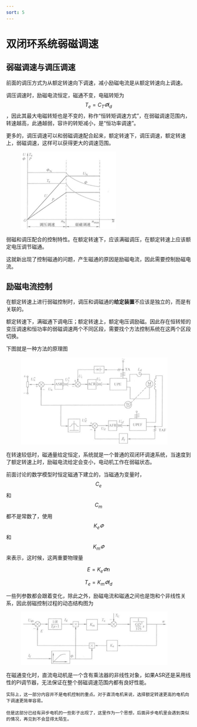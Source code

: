 ```yaml
---
sort: 5
---
```

# 双闭环系统弱磁调速

## 弱磁调速与调压调速

前面的调压方式为从额定转速向下调速，减小励磁电流是从额定转速向上调速。

调压调速时，励磁电流恒定，磁通不变，电磁转矩为$$ T_e = C_T \varPhi I_d $$，因此其最大电磁转矩也是不变的，称作“恒转矩调速方式”，在弱磁调速范围内，转速越高，此通越弱，容许的转矩减小，是“恒功率调速”。

更多的，调压调速可以和弱磁调速配合起来，额定转速下，调压调速，额定转速上，弱磁调速，这样可以获得更大的调速范围。

<figure>
    <img src="./images/配合调速.jpg" width=260>
</figure>

弱磁和调压配合的控制特性。在额定转速下，应该满磁调压，在额定转速上应该额定电压调节磁通。

这就新出现了控制磁通的问题，产生磁通的原因是励磁电流，因此需要控制励磁电流。

## 励磁电流控制

在额定转速上进行弱磁控制时，调压和调磁通的**给定装置**不应该是独立的，而是有关联的。

额定转速下，满磁通下调电压；额定转速上，额定电压调励磁。因此存在恒转矩的变压调速和恒功率的弱磁调速两个不同区段，需要找个方法控制系统在这两个区段切换。

下图就是一种方法的原理图

<figure>
    <img src="./images/弱磁调压配合.jpg" width=400 />
</figure>

在转速较低时，磁通量给定恒定，系统就是一个普通的双闭环调速系统，当速度到了额定转速上时，励磁电流给定会变小，电动机工作在弱磁状态。

前面讨论的数学模型时恒定磁通下建立的，当磁通为变量时，$$ C_e $$和$$ C_m $$都不是常数了，使用$$ K_e \varPhi $$和$$ K_m \varPhi $$来表示，这时候，这两重要物理量

$$ E = K_e \varPhi n $$

$$ T_e = K_m \varPhi I_d $$

一些列参数都会跟着变化，除此之外，励磁电流和磁通之间也是饱和个非线性关系，因此弱磁控制过程的动态结构图为

<figure>
    <img src="./images/弱磁控制框图.jpg" width=400 />
</figure>

在磁通变化时，直流电动机是一个含有乘法器的非线性对象，如果ASR还是采用线性的PI调节器，无法保证在整个弱磁调速范围内都有良好性能。

```note
实际上，这一部分内容并不是电机控制的重点。对于直流电机来说，选择额定转速更高的电机向下调速更简单容易。

但是这部分已经有异步电机的一些影子出现了，这里作为一个思想，后面异步电机里会遇到类似的情况，再见到不会显得太陌生。
```




